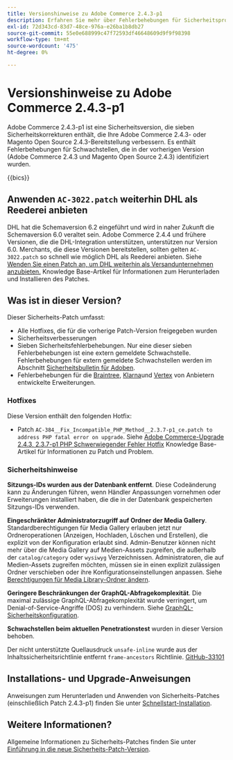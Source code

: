 ```yaml
---
title: Versionshinweise zu Adobe Commerce 2.4.3-p1
description: Erfahren Sie mehr über Fehlerbehebungen für Sicherheitsprobleme in der Adobe Commerce-Version 2.4.3-p1.
exl-id: 72d343cd-83d7-48ce-976a-e26ba1b8db27
source-git-commit: 55e0e688999c47f72593df46648609d9f9f98398
workflow-type: tm+mt
source-wordcount: '475'
ht-degree: 0%

---
```


# Versionshinweise zu Adobe Commerce 2.4.3-p1

Adobe Commerce 2.4.3-p1 ist eine Sicherheitsversion, die sieben Sicherheitskorrekturen enthält, die Ihre Adobe Commerce 2.4.3- oder Magento Open Source 2.4.3-Bereitstellung verbessern. Es enthält Fehlerbehebungen für Schwachstellen, die in der vorherigen Version (Adobe Commerce 2.4.3 und Magento Open Source 2.4.3) identifiziert wurden.

{{bics}}

## Anwenden `AC-3022.patch` weiterhin DHL als Reederei anbieten

DHL hat die Schemaversion 6.2 eingeführt und wird in naher Zukunft die Schemaversion 6.0 veraltet sein. Adobe Commerce 2.4.4 und frühere Versionen, die die DHL-Integration unterstützen, unterstützen nur Version 6.0. Merchants, die diese Versionen bereitstellen, sollten gelten `AC-3022.patch` so schnell wie möglich DHL als Reederei anbieten. Siehe [Wenden Sie einen Patch an, um DHL weiterhin als Versandunternehmen anzubieten.](https://support.magento.com/hc/en-us/articles/7707818131597-Apply-a-patch-to-continue-offering-DHL-as-shipping-carrier) Knowledge Base-Artikel für Informationen zum Herunterladen und Installieren des Patches.

## Was ist in dieser Version?

Dieser Sicherheits-Patch umfasst:

* Alle Hotfixes, die für die vorherige Patch-Version freigegeben wurden
* Sicherheitsverbesserungen
* Sieben Sicherheitsfehlerbehebungen. Nur eine dieser sieben Fehlerbehebungen ist eine extern gemeldete Schwachstelle. Fehlerbehebungen für extern gemeldete Schwachstellen werden im Abschnitt [Sicherheitsbulletin für Adoben](https://helpx.adobe.com/security/products/magento/apsb21-86.html).
* Fehlerbehebungen für die [Braintree](https://experienceleague.adobe.com/docs/commerce-admin/stores-sales/payments/braintree.html), [Klarna](https://marketplace.magento.com/klarna-m2-klarna.html)und [Vertex](https://marketplace.magento.com/vertexinc-vertex-tax-module.html) von Anbietern entwickelte Erweiterungen.

### Hotfixes

Diese Version enthält den folgenden Hotfix:

* Patch `AC-384__Fix_Incompatible_PHP_Method__2.3.7-p1_ce.patch to address PHP fatal error on upgrade`. Siehe [Adobe Commerce-Upgrade 2.4.3, 2.3.7-p1 PHP Schwerwiegender Fehler Hotfix](https://support.magento.com/hc/en-us/articles/4408021533069-Adobe-Commerce-upgrade-2-4-3-2-3-7-p1-PHP-Fatal-error-Hotfix) Knowledge Base-Artikel für Informationen zu Patch und Problem.

### Sicherheitshinweise

**Sitzungs-IDs wurden aus der Datenbank entfernt**. Diese Codeänderung kann zu Änderungen führen, wenn Händler Anpassungen vornehmen oder Erweiterungen installiert haben, die die in der Datenbank gespeicherten Sitzungs-IDs verwenden. <!-- MC-40976-->

**Eingeschränkter Administratorzugriff auf Ordner der Media Gallery**. Standardberechtigungen für Media Gallery erlauben jetzt nur Ordneroperationen (Anzeigen, Hochladen, Löschen und Erstellen), die explizit von der Konfiguration erlaubt sind. Admin-Benutzer können nicht mehr über die Media Gallery auf Medien-Assets zugreifen, die außerhalb der `catalog/category` oder `wysiwyg` Verzeichnissen. Administratoren, die auf Medien-Assets zugreifen möchten, müssen sie in einen explizit zulässigen Ordner verschieben oder ihre Konfigurationseinstellungen anpassen. Siehe [Berechtigungen für Media Library-Ordner ändern](https://developer.adobe.com/commerce/php/tutorials/backend/modify-image-library-permissions/). <!-- B2B-1897-->

**Geringere Beschränkungen der GraphQL-Abfragekomplexität**. Die maximal zulässige GraphQL-Abfragekomplexität wurde verringert, um Denial-of-Service-Angriffe (DOS) zu verhindern. Siehe [GraphQL-Sicherheitskonfiguration](https://devdocs.magento.com/guides/v2.4/graphql/security-configuration.html). <!-- PWA-1700-->

**Schwachstellen beim aktuellen Penetrationstest** wurden in dieser Version behoben. <!-- MC-42431-->

Der nicht unterstützte Quellausdruck `unsafe-inline` wurde aus der Inhaltssicherheitsrichtlinie entfernt `frame-ancestors` Richtlinie. [GitHub-33101](https://github.com/magento/magento2/issues/33101)<!-- MC-42632-->

## Installations- und Upgrade-Anweisungen

Anweisungen zum Herunterladen und Anwenden von Sicherheits-Patches (einschließlich Patch 2.4.3-p1) finden Sie unter [Schnellstart-Installation](../../../installation/composer.md).

## Weitere Informationen?

Allgemeine Informationen zu Sicherheits-Patches finden Sie unter [Einführung in die neue Sicherheits-Patch-Version](https://community.magento.com/t5/Magento-DevBlog/Introducing-the-New-Security-Patch-Release/ba-p/141287).
